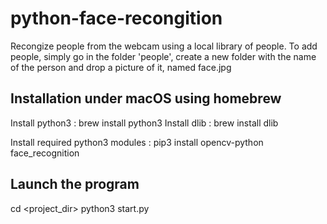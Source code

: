 # python-face-recongition

Recongize people from the webcam using a local library of people.
To add people, simply go in the folder 'people', create a new folder with the name of the person and drop a picture of it, named face.jpg

## Installation under macOS using homebrew

Install python3 : brew install python3
Install dlib : brew install dlib

Install required python3 modules : pip3 install opencv-python face_recognition

## Launch the program

cd <project_dir>
python3 start.py